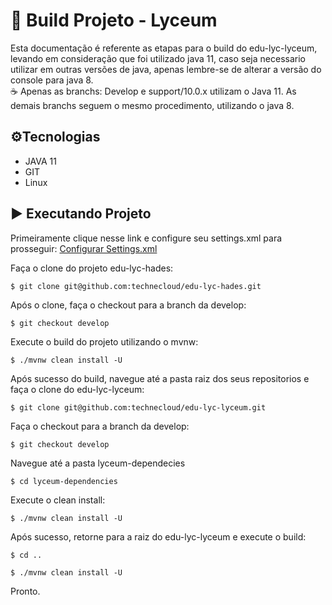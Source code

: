# 📑 Build Projeto - Lyceum

Esta documentação é referente as etapas para o build do edu-lyc-lyceum, levando em consideração que foi utilizado java 11, caso seja necessario utilizar em outras versões de java, apenas lembre-se de alterar a versão do console para java 8.\
☕️ Apenas as branchs: Develop e support/10.0.x utilizam o Java 11. As demais branchs seguem o mesmo procedimento, utilizando o java 8.

## ⚙️Tecnologias

 - JAVA 11
 - GIT
 - Linux

## ▶️ Executando Projeto

Primeiramente clique nesse link e configure seu settings.xml para prosseguir:
[Configurar Settings.xml](https://dev.azure.com/technecloud/lyceum-ng/_wiki/wikis/lyceum-ng.wiki/567/Configurar-settings.xml-do-maven)

Faça o clone do projeto edu-lyc-hades:
```
$ git clone git@github.com:technecloud/edu-lyc-hades.git
```
Após o clone, faça o checkout para a branch da develop:
```
$ git checkout develop
```
Execute o build do projeto utilizando o mvnw:
```
$ ./mvnw clean install -U
```
Após sucesso do build, navegue até a pasta raiz dos seus repositorios e faça o clone do edu-lyc-lyceum:
```
$ git clone git@github.com:technecloud/edu-lyc-lyceum.git
```
Faça o checkout para a branch da develop:
```
$ git checkout develop
```
Navegue até a pasta lyceum-dependecies
```
$ cd lyceum-dependencies
```
Execute o clean install:
```
$ ./mvnw clean install -U
```
Após sucesso, retorne para a raiz do edu-lyc-lyceum e execute o build:
```
$ cd ..
```
```
$ ./mvnw clean install -U
```
Pronto.
